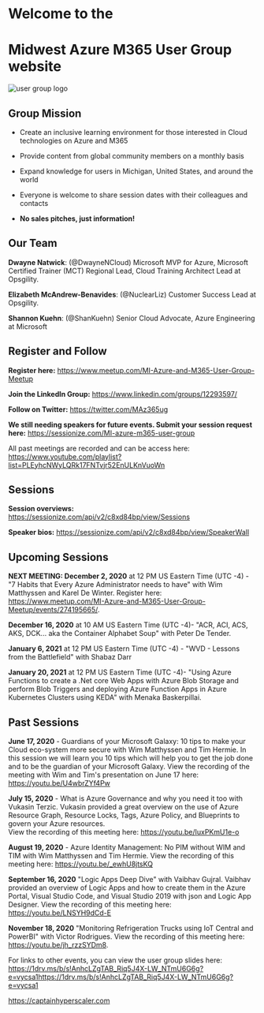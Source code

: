 # Welcome to the 
# Midwest Azure M365 User Group website

![user group logo](MAz365UGv2.png "Midwest Azure M365 user group")


## **Group Mission**
- Create an inclusive learning environment for those interested in Cloud technologies on Azure and M365

- Provide content from global community members on a monthly basis

- Expand knowledge for users in Michigan, United States, and around the world

- Everyone is welcome to share session dates with their colleagues and contacts

- **No sales pitches, just information!**

## **Our Team**

**Dwayne Natwick**: (@DwayneNCloud) Microsoft MVP for Azure, Microsoft Certified Trainer (MCT) Regional Lead, Cloud Training Architect Lead at Opsgility. 

**Elizabeth McAndrew-Benavides**: (@NuclearLiz) Customer Success Lead at Opsgility.

**Shannon Kuehn**: (@ShanKuehn) Senior Cloud Advocate, Azure Engineering at Microsoft

## **Register and Follow** 

**Register here:** <a rel="noreferrer noopener" href="https://www.meetup.com/MI-Azure-and-M365-User-Group-Meetup" target="_blank">https://www.meetup.com/MI-Azure-and-M365-User-Group-Meetup</a>

**Join the LinkedIn Group:** <a rel="noreferrer noopener" href="https://www.linkedin.com/groups/12293597/" target="_blank">https://www.linkedin.com/groups/12293597/</a> 

**Follow on Twitter:** <a rel="noreferrer noopener" href="https://twitter.com/MAz365ug" target="_blank">https://twitter.com/MAz365ug</a>

**We still needing speakers for future events.  Submit your session request here:** <a rel="noreferrer noopener" href="https://sessionize.com/MI-azure-m365-user-group" target="_blank">https://sessionize.com/MI-azure-m365-user-group</a>

All past meetings are recorded and can be access here: <a rel="noreferrer noopener" href="https://www.youtube.com/playlist?list=PLEyhcNWyLQRk17FNTvjr52EnULKnVuoWn" target="_blank">https://www.youtube.com/playlist?list=PLEyhcNWyLQRk17FNTvjr52EnULKnVuoWn</a>

## Sessions 

**Session overviews:** <a rel="noreferrer noopener" href="https://sessionize.com/api/v2/c8xd84bp/view/Sessions" target="_blank">https://sessionize.com/api/v2/c8xd84bp/view/Sessions</a>

**Speaker bios:** <a rel="noreferrer noopener" href="https://sessionize.com/api/v2/c8xd84bp/view/SpeakerWall" target="_blank">https://sessionize.com/api/v2/c8xd84bp/view/SpeakerWall</a>

## Upcoming Sessions

**NEXT MEETING: December 2, 2020** at 12 PM US Eastern Time (UTC -4) - "7 Habits that Every Azure Administrator needs to have" with Wim Matthyssen and Karel De Winter.  Register here: <a href="https://www.meetup.com/MI-Azure-and-M365-User-Group-Meetup/events/274195665/" target="_blank">https://www.meetup.com/MI-Azure-and-M365-User-Group-Meetup/events/274195665/.

**December 16, 2020** at 10 AM US Eastern Time (UTC -4)- "ACR, ACI, ACS, AKS, DCK... aka the Container Alphabet Soup" with Peter De Tender.

**January 6, 2021** at 12 PM US Eastern Time (UTC -4) - "WVD - Lessons from the Battlefield" with Shabaz Darr

**January 20, 2021** at 12 PM US Eastern Time (UTC -4)- "Using Azure Functions to create a .Net core Web Apps with Azure Blob Storage and perform Blob Triggers and deploying Azure Function Apps in Azure Kubernetes Clusters using KEDA" with Menaka Baskerpillai.


## Past Sessions

**June 17, 2020** - Guardians of your Microsoft Galaxy: 10 tips to make your Cloud eco-system more secure with Wim Matthyssen and Tim Hermie. In this session we will learn you 10 tips which will help you to get the job done and to be the guardian of your Microsoft Galaxy.
View the recording of the meeting with Wim and Tim's presentation on June 17 here: <a rel="noreferrer noopener" href="https://youtu.be/U4wbrZYf4Pw" target="_blank">https://youtu.be/U4wbrZYf4Pw</a>

**July 15, 2020** - What is Azure Governance and why you need it too with Vukasin Terzic.  Vukasin provided a great overview on the use of Azure Resource Graph, Resource Locks, Tags, Azure Policy, and Blueprints to govern your Azure resources.  
View the recording of this meeting here: <a href="https://youtu.be/IuxPKmU1e-o" target="_blank" rel="noreferrer noopener">https://youtu.be/IuxPKmU1e-o</a>

**August 19, 2020** - Azure Identity Management: No PIM without WIM and TIM with Wim Matthyssen and Tim Hermie. 
View the recording of this meeting here: <a href="https://youtu.be/_ewhU8jtsKQ" target="_blank" rel="noreferrer noopener">https://youtu.be/_ewhU8jtsKQ</a>

**September 16, 2020** "Logic Apps Deep Dive" with Vaibhav Gujral.  Vaibhav provided an overview of Logic Apps and how to create them in the Azure Portal, Visual Studio Code, and Visual Studio 2019 with json and Logic App Designer.
View the recording of this meeting here: <a href="https://youtu.be/LNSYH9dCd-E" target="_blank" rel="noreferrer noopener">https://youtu.be/LNSYH9dCd-E</a>

**November 18, 2020**  "Monitoring Refrigeration Trucks using IoT Central and PowerBI" with Victor Rodrigues. 
View the recording of this meeting here: <a href="https://youtu.be/jh_rzzSYDm8" target="_blank">https://youtu.be/jh_rzzSYDm8.

For links to other events, you can view the user group slides here: <a href="https://1drv.ms/b/s!AnhcLZgTAB_Riq5J4X-LW_NTmU6G6g?e=vycsa1" target="_blank" rel="noreferrer noopener">https://1drv.ms/b/s!AnhcLZgTAB_Riq5J4X-LW_NTmU6G6g?e=vycsa1https://1drv.ms/b/s!AnhcLZgTAB_Riq5J4X-LW_NTmU6G6g?e=vycsa1</a>


<p><a rel="noreferrer noopener" href="https:captainhyperscaler.com" target="_blank">https://captainhyperscaler.com</a></p>
